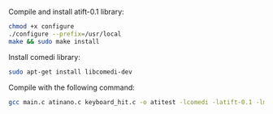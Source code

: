 Compile and install atift-0.1 library:
```bash
chmod +x configure
./configure --prefix=/usr/local
make && sudo make install
```

Install comedi library:
```bash
sudo apt-get install libcomedi-dev
```

Compile with the following command:
```bash
gcc main.c atinano.c keyboard_hit.c -o atitest -lcomedi -latift-0.1 -lm
```
